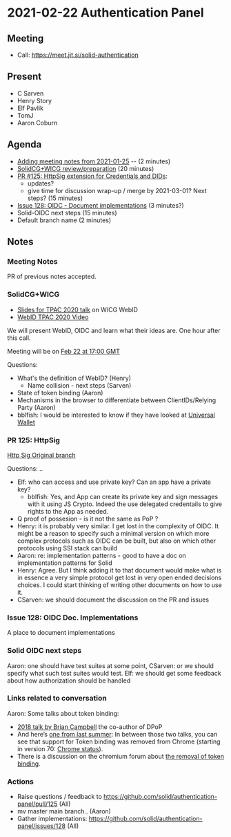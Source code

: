# 2021-02-22 Authentication Panel

## Meeting
 * Call: https://meet.jit.si/solid-authentication

## Present

* C Sarven
* Henry Story
* Elf Pavlik
* TomJ
* Aaron Coburn

## Agenda

* [Adding meeting notes from 2021-01-25](https://github.com/solid/authentication-panel/pull/122/files) -- (2 minutes)
*  [SolidCG+WICG review/preparation](https://github.com/WICG/WebID/issues/54#issuecomment-779405599) (20 minutes)
*  [PR #125: HttpSig extension for Credentials and DIDs](https://github.com/solid/authentication-panel/pull/125): 
    *  updates? 
    *  give time for discussion wrap-up / merge by 2021-03-01? Next steps? (15 minutes)
* [Issue 128: OIDC - Document implementations](https://github.com/solid/authentication-panel/issues/128) (3 minutes?)
* Solid-OIDC next steps (15 minutes)
* Default branch name (2 minutes)

## Notes

### Meeting Notes

PR of previous notes accepted. 

### SolidCG+WICG 

* [Slides for TPAC 2020 talk](https://lists.w3.org/Archives/Public/www-archive/2020Oct/att-0010/The_Web_Platform__Privacy_and_Federation_-_TPAC.pdf) on WICG WebID
* [WebID TPAC 2020 Video](https://www.youtube.com/watch?v=PMfp2qPW-RY)

We will present WebID, OIDC and learn what their ideas are.
One hour after this call.

Meeting will be on [Feb 22 at 17:00 GMT](https://meet.jit.si/solid-wicg-identity-authentication)

Questions:
* What's the definition of WebID? (Henry)
  * Name collision - next steps (Sarven)
* State of token binding (Aaron)
* Mechanisms in the browser to differentiate between ClientIDs/Relying Party (Aaron)
* bblfish: I would be interested to know if they have looked at [Universal Wallet](https://w3c-ccg.github.io/universal-wallet-interop-spec/) 

### PR 125: HttpSig

[Http Sig Original branch](https://github.com/bblfish/authentication-panel/blob/HttpSig/HttpSignature.md)

Questions: ..
- Elf: who can access and use private key? Can an app have a private key?
  + bblfish: Yes, and App can create its private key and sign messages with it using JS Crypto. 
    Indeed the use delegated credentails to give rights to the App as needed.
- Q proof of possesion - is it not the same as PoP ? 
- Henry: it is probably very similar. I get lost in the complexity of OIDC.
  It might be a reason to specify such a minimal version on which more complex protocols such as OIDC can be built, but also on which other protocols using SSI stack can build
- Aaron: re: implementation patterns - good to have a doc on implementation patterns for Solid
- Henry: Agree. But I think adding it to that document would make what is in essence a very simple protocol get lost in very open ended decisions choices. I could start thinking of writing other documents on how to use it.
- CSarven: we should document the discussion on the PR and issues

### Issue 128: OIDC Doc. Implementations

A place to document implementations

### Solid OIDC next steps

Aaron: one should have test suites at some point, 
CSarven: or we should specify what such test suites would test.
Elf: we should get some feedback about how authorization should be handled

### Links related to conversation

Aaron: Some talks about token binding: 
* [2018 talk by Brian Campbell](https://www.youtube.com/watch?v=m6ssv-MtJDw&ab_channel=Identiverse) the co-author of DPoP
* And here’s [one from last summer](https://identiverse.gallery.video/detail/videos/standards/video/6185106704001/the-burden-of-proof?autoStart=true):
In between those two talks, you can see that support for Token binding was removed from Chrome (starting in version 70: [Chrome status](https://www.chromestatus.com/feature/5097603234529280)).
* There is a discussion on the chromium forum about [the removal of token binding](https://groups.google.com/a/chromium.org/g/blink-dev/c/OkdLUyYmY1E/m/w2ESAeshBgAJ).

### Actions
* Raise questions / feedback to https://github.com/solid/authentication-panel/pull/125 (All)
* mv master main branch.. (Aaron)
* Gather implementations: https://github.com/solid/authentication-panel/issues/128 (All)
